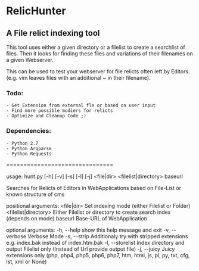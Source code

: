 # RelicHunter
## A File relict indexing tool

This tool uses either a given directory or a filelist to create a searchlist of
files. Then it looks for finding these files and variations of their filenames
on a given Webserver.

This can be used to test your webserver for file relicts often left by Editors.
(e.g. vim leaves files with an additional ~ in their filename).

### Todo:
    - Get Extension from external fle or based on user input
    - Find more possible modiers for relicts
    - Optimize and Cleanup Code ;)

### Dependencies:
    - Python 2.7
    - Python Argparse
    - Python Requests

===============================

usage: hunt.py [-h] [-v] [-s] [-l] [-j]
               <file|dir> <filelist|directory> baseurl

Searches for Relicts of Editors in WebApplications based on File-List or known
structure of cms

positional arguments:
  <file|dir>            Set indexing mode (either Filelist or Folder)
  <filelist|directory>  Either Filelist or directory to create search index
                        (depends on mode)
  baseurl               Base-URL of WebApplication

optional arguments:
  -h, --help            show this help message and exit
  -v, --verbose         Verbose Mode
  -s, --strip           Additionaly try with stripped extensions e.g.
                        index.bak instead of index.htm.bak
  -l, --storelist       Index directory and output Filelist only (Instead of
                        Url provide output file)
  -j, --juicy           Juicy extensions only (php, php4, php5, php6, php7,
                        htm, html, js, pl, py, txt, cfg, lst, xml or None)
